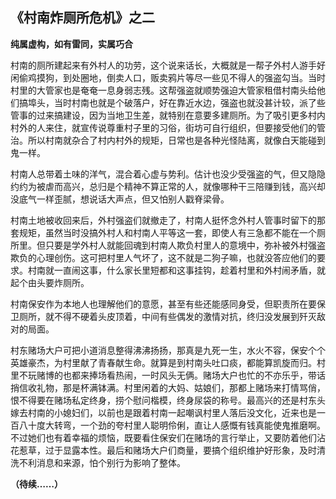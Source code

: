 ## 《村南炸厕所危机》之二

**纯属虚构，如有雷同，实属巧合**



村南的厕所建起来有外村人的功劳，这个说来话长，大概就是一帮子外村人游手好闲偷鸡摸狗，到处圈地，倒卖人口，贩卖鸦片等尽一些见不得人的强盗勾当。当时村里的大管家也是奄奄一息身弱志残。这帮强盗就顺势强迫大管家租借村南头给他们搞埠头，当时村南也就是个破落户，好在靠近水边，强盗也就没甚计较，派了些管事的过来搞建设，因为当地卫生差，就特别在意要多建厕所。为了吸引更多村内村外的人来住，就宣传说尊重村子里的习俗，街坊可自行组织，但要接受他们的管治。所以村南就杂合了村内村外的规矩，日常也是各种光怪陆离，就像白天能碰到鬼一样。

村南人总带着土味的洋气，混合着心虚与势利。估计也没少受强盗的气，但又隐隐约约为被虐而高兴，总归是个精神不算正常的人，就像哪种干三陪赚到钱，高兴却没底气一样歪腻，想说话大声点，但又怕别人戳脊梁骨。

村南土地被收回来后，外村强盗们就撤走了，村南人挺怀念外村人管事时留下的那套规矩，虽然当时没搞外村人和村南人平等这一套，即使人有三急都不能在一个厕所里。但只要是学外村人就能回魂到村南人欺负村里人的意境中，弥补被外村强盗欺负的心理创伤。这可把村里人气坏了，这不就是二狗子嘛，也就没答应他们的要求。村南就一直闹这事，什么家长里短都和这事挂钩，趁着村里和外村闹矛盾，就起个由头要炸厕所。

村南保安作为本地人也理解他们的意愿，甚至有些还能感同身受，但职责所在要保卫厕所，就不得不硬着头皮顶着，中间有些偶发的激情对抗，终归没发展到歼灭敌对的局面。

村东赌场大户可把小道消息整得沸沸扬扬，那真是九死一生，水火不容，保安个个英雄豪杰，为村里献了青春献生命。就算是到村南头吐口痰，都能算凯旋而归。村里不玩赌博的也都来捧场看热闹，一时风头无俩。赌场大户也忙的不亦乐乎，带话捎信收礼物，那是杯满钵满。村里闲着的大妈、姑娘们，那都上赌场来打情骂俏，恨不得要在赌场私定终身，捞个慰问楷模，终身尿袋的称号。最高兴的还是村东头嫁去村南的小媳妇们，以前也是跟着村南一起嘲讽村里人落后没文化，近来也是一百八十度大转弯，一个劲的夸村里人聪明伶俐，直让人感慨有钱真能使鬼推磨啊。不过她们也有着幸福的烦恼，既要看住保安们在赌场的言行举止，又要防着他们沾花惹草，过于显露本性。最后和赌场大户们商量，要搞个组织维护好形象，及时清洗不利消息和来源，怕个别行为影响了整体。


**（待续……）**
